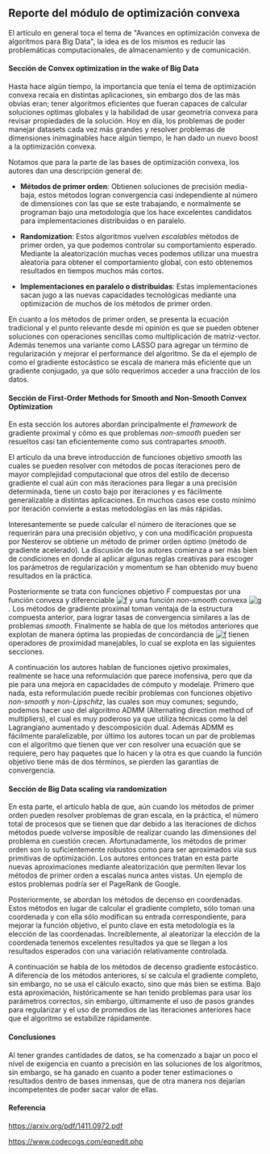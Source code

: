 ## Reporte del módulo de optimización convexa

El artículo en general toca el tema de "Avances en optimización convexa de algoritmos para Big Data", la idea es de los mismos es reducir las problemáticas computacionales, de almacenamiento y de comunicación.

#### Sección de Convex optimization in the wake of Big Data

Hasta hace algún tiempo, la importancia que tenía el tema de optimización convexa recaía en distintas aplicaciones, sin embargo dos de las más obvias eran; tener algoritmos eficientes que fueran capaces de calcular soluciones optimas globales y la habilidad de usar geometría convexa para revisar propiedades de la solución. Hoy en día, los problemas de poder manejar datasets cada vez más grandes y resolver problemas de dimensiones inimaginables hace algún tiempo, le han dado un nuevo boost a la optimización convexa.

Notamos que para la parte de las bases de optimización convexa, los autores dan una descripción general de:

- **Métodos de primer orden**: Obtienen soluciones de precisión media-baja, estos métodos logran convergencia casi independiente al número de dimensiones con las  que se este trabajando, e normalmente se programan bajo una metodología que los hace excelentes candidatos para implementaciones distribuidas o en paralelo.

- **Randomization**: Estos algoritmos vuelven *escalables* métodos de primer orden, ya que podemos controlar su comportamiento esperado. Mediante la aleatorización muchas veces podemos utilizar una muestra aleatoria para obtener el comportamiento global, con esto obtenemos resultados en tiempos muchos más cortos.

- **Implementaciones en paralelo o distribuidas**: Estas implementaciones sacan jugo a las nuevas capacidades tecnológicas mediante una optimización de muchos de los métodos de primer orden.

En cuanto a los métodos de primer orden, se presenta la ecuación tradicional y el punto relevante desde mi opinión es que se pueden obtener soluciones con operaciones sencillas como multiplicación de matriz-vector. Además tenemos una variante como LASSO para agregar un término de regularización y mejorar el performance del algoritmo. Se da el ejemplo de como el gradiente estocástico se escala de manera más eficiente que un gradiente conjugado, ya que sólo requerimos acceder a una fracción de los datos.

#### Sección de First-Order Methods for Smooth and Non-Smooth Convex Optimization

En esta sección los autores abordan principalmente el *framework* de gradiente proximal y cómo es que problemas *non-smooth* pueden ser resueltos casi tan eficientemente como sus contrapartes *smooth*.

El artículo da una breve introducción de funciones objetivo *smooth* las cuales se pueden resolver con métodos de pocas iteraciones pero de mayor complejidad computacional que otros del estilo de decenso gradiente el cual aún con más iteraciones para llegar a una precisión determinada, tiene un costo bajo por iteraciones y es fácilmente generalizable a distintas aplicaciones. En muchos casos ese costo mínimo por iteración convierte a estas metodologías en las más rápidas.

Interesantemente se puede calcular el número de iteraciones que se requerirán para una precisión objetivo, y con una modificación propuesta por Nesterov se obtiene un método de primer orden óptimo (método de gradiente acelerado). La discusión de los autores comienza a ser más bien de condiciones en donde al aplicar algunas reglas creativas para escoger los parámetros de regularización y momentum se han obtenido muy bueno resultados en la práctica.

Posteriormente se trata con funciones objetivo *F* compuestas por una función convexa y diferenciable <a href="https://www.codecogs.com/eqnedit.php?latex=f" target="_blank"><img src="https://latex.codecogs.com/gif.latex?f" title="f" /></a> y una función *non-smooth* convexa <a href="https://www.codecogs.com/eqnedit.php?latex=g" target="_blank"><img src="https://latex.codecogs.com/gif.latex?g" title="g" /></a>. Los métodos de gradiente proximal toman ventaja de la estructura compuesta anterior, para lograr tasas de convergencia similares a las de problemas *smooth*. Finalmente se habla de que los métodos anteriores que explotan de manera óptima las propiedas de concordancia de <a href="https://www.codecogs.com/eqnedit.php?latex=f" target="_blank"><img src="https://latex.codecogs.com/gif.latex?f" title="f" /></a> tienen operadores de proximidad manejables, lo cual se explota en las siguientes secciones.

A continuación los autores hablan de funciones ojetivo proximales, realmente se hace una reformulación que parece inofensiva, pero que da pie para una mejora en capacidades de cómputo y modelaje. Primero que nada, esta reformulación puede recibir problemas con funciones objetivo *non-smooth* y *non-Lipschitz*, las cuales son muy comunes; segundo, podemos hacer uso del algoritmo ADMM (Alternating direction method of multipliers), el cual es muy poderoso ya que utiliza técnicas como la del Lagrangiano aumentado y descomposición dual. Además ADMM es fácilmente paralelizable, por último los autores tocan un par de problemas con el algoritmo que tienen que ver con resolver una ecuación que se requiere, pero hay paquetes que lo hacen y la otra es que cuando la función objetivo tiene más de dos términos, se pierden las garantías de convergencia.

#### Sección de Big Data scaling via randomization

En esta parte, el artículo habla de que, aún cuando los métodos de primer orden pueden resolver problemas de gran escala, en la práctica, el número total de procesos que se tienen que dar debido a las iteraciones de dichos métodos puede volverse imposible de realizar cuando las dimensiones del problema en cuestión crecen. Afortunadamente, los métodos de primer orden son lo suficientemente robustos como para ser aproximados via sus primitivas de optimización. Los autores entonces tratan en esta parte nuevas aproximaciones mediante aleatorización que permiten llevar los métodos de primer orden a escalas nunca antes vistas. Un ejemplo de estos problemas podría ser el PageRank de Google.

Posteriormente, se abordan los métodos de decenso en coordenadas. Estos métodos en lugar de calcular el gradiente completo, sólo toman una coordenada y con ella sólo modifican su entrada correspondiente, para mejorar la función objetivo, el punto clave en esta metodología es la elección de las coordenadas. Increíblemente, al aleatorizar la elección de la coordenada tenemos excelentes resultados ya que se llegan a los resultados esperados con una variación relativamente controlada.

A continuación se habla de los métodos de decenso gradiente estocástico. A diferencia de los métodos anteriores, sí se calcula el gradiente completo, sin embargo, no se usa el cálculo exacto, sino que más bien se estima. Bajo esta aproximación, históricamente se han tenido problemas para usar los parámetros correctos, sin embargo, últimamente el uso de pasos grandes para regularizar y el uso de promedios de las iteraciones anteriores hace que el algoritmo se estabilize rápidamente.













#### Conclusiones

Al tener grandes cantidades de datos, se ha comenzado a bajar un poco el nivel de exigencia en cuanto a precisión en las soluciones de los algoritmos, sin embargo, se ha ganado en cuanto a poder tener estimaciones o resultados dentro de bases inmensas, que de otra manera nos dejarían incompetentes de poder sacar valor de ellas.

























#### Referencia

https://arxiv.org/pdf/1411.0972.pdf

https://www.codecogs.com/eqnedit.php
